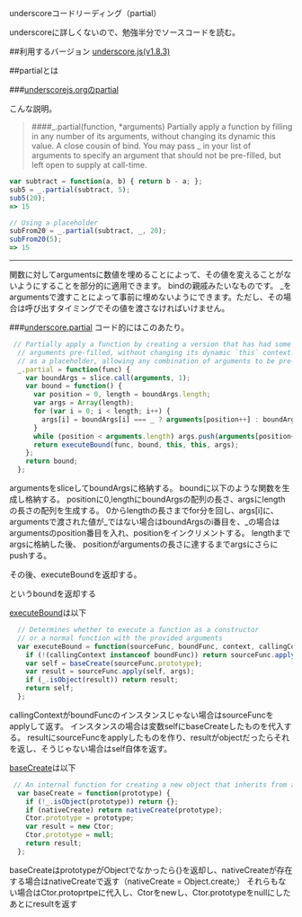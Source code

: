 underscoreコードリーディング（partial）

underscoreに詳しくないので、勉強半分でソースコードを読む。



##利用するバージョン
[underscore.js(v1.8.3)](https://github.com/jashkenas/underscore/tree/1.8.3)


##partialとは


###[underscorejs.orgのpartial](http://underscorejs.org/#partial)

こんな説明。
>####_.partial(function, *arguments) 
>Partially apply a function by filling in any number of its arguments, without changing its dynamic this value.
>A close cousin of bind.
>You may pass _ in your list of arguments to specify an argument that should not be pre-filled, but left open to supply at call-time.


```javascript
var subtract = function(a, b) { return b - a; };
sub5 = _.partial(subtract, 5);
sub5(20);
=> 15

// Using a placeholder
subFrom20 = _.partial(subtract, _, 20);
subFrom20(5);
=> 15
```
------------- 
関数に対してargumentsに数値を埋めることによって、その値を変えることがないようにすることを部分的に適用できます。
bindの親戚みたいなものです。
_をargumentsで渡すことによって事前に埋めないようにできます。ただし、その場合は呼び出すタイミングでその値を渡さなければいけません。


###[underscore.partial](https://github.com/jashkenas/underscore/blob/1.8.3/underscore.js#L721)
コード的にはこのあたり。

```javascript
 // Partially apply a function by creating a version that has had some of its
  // arguments pre-filled, without changing its dynamic `this` context. _ acts
  // as a placeholder, allowing any combination of arguments to be pre-filled.
  _.partial = function(func) {
    var boundArgs = slice.call(arguments, 1);
    var bound = function() {
      var position = 0, length = boundArgs.length;
      var args = Array(length);
      for (var i = 0; i < length; i++) {
        args[i] = boundArgs[i] === _ ? arguments[position++] : boundArgs[i];
      }
      while (position < arguments.length) args.push(arguments[position++]);
      return executeBound(func, bound, this, this, args);
    };
    return bound;
  };
```

argumentsをsliceしてboundArgsに格納する。
boundに以下のような関数を生成し格納する。
positionに0,lengthにboundArgsの配列の長さ、argsにlengthの長さの配列を生成する。
0からlengthの長さまでfor分を回し、args[i]に、argumentsで渡された値が_ではない場合はboundArgsのi番目を、_の場合はargumentsのposition番目を入れ、positionをインクリメントする。
lengthまでargsに格納した後、
positionがargumentsの長さに達するまでargsにさらにpushする。

その後、executeBoundを返却する。


というboundを返却する


[executeBound](https://github.com/jashkenas/underscore/blob/1.8.3/underscore.js#L698)は以下

```javascript
  // Determines whether to execute a function as a constructor
  // or a normal function with the provided arguments
  var executeBound = function(sourceFunc, boundFunc, context, callingContext, args) {
    if (!(callingContext instanceof boundFunc)) return sourceFunc.apply(context, args);
    var self = baseCreate(sourceFunc.prototype);
    var result = sourceFunc.apply(self, args);
    if (_.isObject(result)) return result;
    return self;
  };
```

callingContextがboundFuncのインスタンスじゃない場合はsourceFuncをapplyして返す。
インスタンスの場合は変数selfにbaseCreateしたものを代入する。
resultにsourceFuncをapplyしたものを作り、resultがobjectだったらそれを返し、そうじゃない場合はself自体を返す。

[baseCreate](https://github.com/jashkenas/underscore/blob/1.8.3/underscore.js#L116)は以下

```javascript
 // An internal function for creating a new object that inherits from another.
  var baseCreate = function(prototype) {
    if (!_.isObject(prototype)) return {};
    if (nativeCreate) return nativeCreate(prototype);
    Ctor.prototype = prototype;
    var result = new Ctor;
    Ctor.prototype = null;
    return result;
  };
```

baseCreateはprototypeがObjectでなかったら{}を返却し、nativeCreateが存在する場合はnativeCreateで返す（nativeCreate = Object.create;）
それらもない場合はCtor.protoprtpeに代入し、Ctorをnewし、Ctor.prototypeをnullにしたあとにresultを返す
